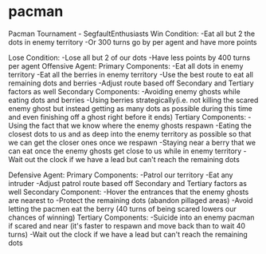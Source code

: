 # pacman
Pacman Tournament - SegfaultEnthusiasts
Win Condition:
    -Eat all but 2 the dots in enemy territory
    -Or 300 turns go by per agent and have more points

Lose Condition:
    -Lose all but 2 of our dots
    -Have less points by 400 turns per agent
Offensive Agent:
    Primary Components:
        -Eat all dots in enemy territory
        -Eat all the berries in enemy territory
        -Use the best route to eat all remaining dots and berries
        -Adjust route based off Secondary and Tertiary factors as well
    Secondary Components:
        -Avoiding enemy ghosts while eating dots and berries
        -Using berries strategically(i.e. not killing the scared enemy ghost but instead getting as many dots as possible during this time and even finishing off a ghost right before it ends)
    Tertiary Components:
        -Using the fact that we know where the enemy ghosts respawn
        -Eating the closest dots to us and as deep into the enemy territory as possible so that we can get the closer ones once we respawn
        -Staying near a berry that we can eat once the enemy ghosts get close to us while in enemy territory
        -Wait out the clock if we have a lead but can't reach the remaining dots

Defensive Agent:
    Primary Components:
        -Patrol our territory
        -Eat any intruder
        -Adjust patrol route based off Secondary and Tertiary factors as well
    Secondary Component:
        -Hover the entrances that the enemy ghosts are nearest to
        -Protect the remaining dots (abandon pillaged areas)
        -Avoid letting the pacmen eat the berry (40 turns of being scared lowers our chances of winning)
    Tertiary Components:
        -Suicide into an enemy pacman if scared and near (it's faster to respawn and move back than to wait 40 turns)
        -Wait out the clock if we have a lead but can't reach the remaining dots
